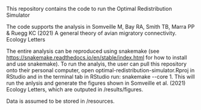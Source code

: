 This repository contains the code to run the Optimal Redistribution Simulator 

The code supports the analysis in Somveille M, Bay RA, Smith TB, Marra PP & Ruegg KC (2021) A general theory of avian migratory connectivity. Ecology Letters

The entire analysis can be reproduced using snakemake (see https://snakemake.readthedocs.io/en/stable/index.html for how to install and use snakemake). To run the analyis, the user can pull this repository onto their personal computer, open optimal-redistribution-simulator.Rproj in RStudio and in the terminal tab in RStudio run: snakemake --core 1. This will run the anlysis and generate the figures shown in Somveille et al. (2021) Ecology Letters, which are outputed in /results/figures.

Data is assumed to be stored in /resources.
